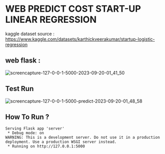 # WEB PREDICT COST START-UP LINEAR REGRESSION

kaggle dataset source : https://www.kaggle.com/datasets/karthickveerakumar/startup-logistic-regression

## web flask :
![screencapture-127-0-0-1-5000-2023-09-20-01_41_50](https://github.com/Marwahkamilaahmad/Web-Cost-Predict-StartUp/assets/114375719/ac8555f2-09a4-4324-8d00-95759d669bb1)

## Test Run

![screencapture-127-0-0-1-5000-predict-2023-09-20-01_48_58](https://github.com/Marwahkamilaahmad/Web-Cost-Predict-StartUp/assets/114375719/1b3b57fc-16a4-41fa-ba83-8b5a58fd8c0f)


## How To Run ?
```
Serving Flask app 'server'
 * Debug mode: on
WARNING: This is a development server. Do not use it in a production deployment. Use a production WSGI server instead.
 * Running on http://127.0.0.1:5000
```
